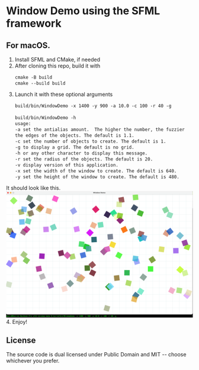 # Window Demo using the SFML framework

## For macOS.

1. Install SFML and CMake, if needed
2. After cloning this repo, build it with
   ```
   cmake -B build
   cmake --build build
   ```
3. Launch it with these optional arguments
    ```
    build/bin/WindowDemo -x 1400 -y 900 -a 10.0 -c 100 -r 40 -g

    build/bin/WindowDemo -h
    usage:
    -a set the antialias amount.  The higher the number, the fuzzier the edges of the objects. The default is 1.1.
    -c set the number of objects to create. The default is 1.
    -g to display a grid. The default is no grid.
    -h or any other character to display this message.
    -r set the radius of the objects. The default is 20.
    -v display version of this application.
    -x set the width of the window to create. The default is 640.
    -y set the height of the window to create. The default is 480.
    ```
It should look like this.
![Alt text](https://github.com/dmknuth/sfml-window-demo/blob/main/doc/screenshot.png "screenshot")
4. Enjoy!

## License

The source code is dual licensed under Public Domain and MIT -- choose whichever you prefer.
